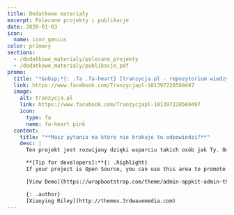 ```yaml
---
title: Dodatkowe materiały
excerpt: Polecane projekty i publikacje
date: 2020-01-03
icon:
  name: icon_genius
color: primary
sections:
  - /dodatkowe_materialy/polecane_projekty
  - /dodatkowe_materialy/publikacje_pdf
promo:
  title: "*&nbsp;*{: .fa .fa-heart} [tranzycja.pl - repozytorium wiedzy](https://tranzycja.pl)"
  link: https://www.facebook.com/Tranzycjapl-101397228569497
  image:
    alt: tranzycja.pl
    link: https://www.facebook.com/Tranzycjapl-101397228569497
    icon:
      type: fa
      name: fa-heart pink
  content:
    title: "**Masz pytania na które nie brakuje tu odpowiedzi?**"
    desc: |
      Ten projekt jest rozwijany dzięki wsparciu takich osób jak Ty. Odwiedź naszą stronę na Facebooku, projekt na hackmd lub GitHub i dołącz do naszej społeczności.

      **[Tip for developers]:**{: .highlight}
      If your project is Open Source, you can use this area to promote your other projects or hold third party adverts like Bootstrap and FontAwesome do!

      [View Demo](https://wrapbootstrap.com/theme/admin-appkit-admin-theme-angularjs-WB051SCJ1?ref=3wm){: .btn .btn-cta}

      {: .author}
      [Xiaoying Riley](http://themes.3rdwavemedia.com)
---
```


